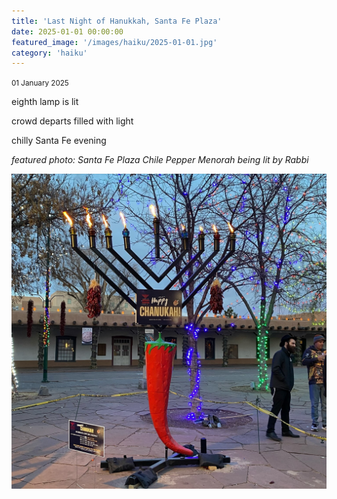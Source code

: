 ```yaml
---
title: 'Last Night of Hanukkah, Santa Fe Plaza'
date: 2025-01-01 00:00:00
featured_image: '/images/haiku/2025-01-01.jpg'
category: 'haiku'
---
```

<small>01 January 2025</small>


eighth lamp is lit 

crowd departs filled with light 

chilly Santa Fe evening









*featured photo: Santa Fe Plaza Chile Pepper Menorah being lit by Rabbi*

![Alt text]( /images/haiku/2025-01-01.jpg "giant Chile Pepper Menorah in the Santa Fe Plaza")